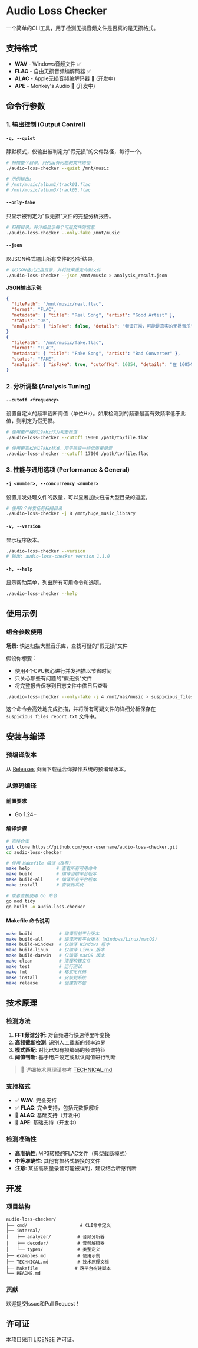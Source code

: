 # Audio Loss Checker

一个简单的CLI工具，用于检测无损音频文件是否真的是无损格式。

## 支持格式
- **WAV** - Windows音频文件 ✅
- **FLAC** - 自由无损音频编解码器 ✅
- **ALAC** - Apple无损音频编解码器 🚧 (开发中)
- **APE** - Monkey's Audio 🚧 (开发中)

## 命令行参数

### 1. 输出控制 (Output Control)

#### `-q, --quiet`
静默模式，仅输出被判定为"假无损"的文件路径，每行一个。

```bash
# 扫描整个目录，只列出有问题的文件路径
./audio-loss-checker --quiet /mnt/music

# 示例输出:
# /mnt/music/album1/track01.flac
# /mnt/music/album3/track05.flac
```

#### `--only-fake`
只显示被判定为"假无损"文件的完整分析报告。

```bash
# 扫描目录，并详细显示每个可疑文件的信息
./audio-loss-checker --only-fake /mnt/music
```

#### `--json`
以JSON格式输出所有文件的分析结果。

```bash
# 以JSON格式扫描目录，并将结果重定向到文件
./audio-loss-checker --json /mnt/music > analysis_result.json
```

**JSON输出示例:**
```json
{
  "filePath": "/mnt/music/real.flac",
  "format": "FLAC",
  "metadata": { "title": "Real Song", "artist": "Good Artist" },
  "status": "OK",
  "analysis": { "isFake": false, "details": "频谱正常，可能是真实的无损音乐" }
}
{
  "filePath": "/mnt/music/fake.flac",
  "format": "FLAC",
  "metadata": { "title": "Fake Song", "artist": "Bad Converter" },
  "status": "FAKE",
  "analysis": { "isFake": true, "cutoffHz": 16054, "details": "在 16054 Hz 附近有明显截断" }
}
```

### 2. 分析调整 (Analysis Tuning)

#### `--cutoff <frequency>`
设置自定义的频率截断阈值（单位Hz）。如果检测到的频谱最高有效频率低于此值，则判定为假无损。

```bash
# 使用更严格的19kHz作为判断标准
./audio-loss-checker --cutoff 19000 /path/to/file.flac

# 使用更宽松的17kHz标准，用于排查一些低质量录音
./audio-loss-checker --cutoff 17000 /path/to/file.flac
```

### 3. 性能与通用选项 (Performance & General)

#### `-j <number>, --concurrency <number>`
设置并发处理文件的数量，可以显著加快扫描大型目录的速度。

```bash
# 使用8个并发任务扫描目录
./audio-loss-checker -j 8 /mnt/huge_music_library
```

#### `-v, --version`
显示程序版本。

```bash
./audio-loss-checker --version
# 输出: audio-loss-checker version 1.1.0
```

#### `-h, --help`
显示帮助菜单，列出所有可用命令和选项。

```bash
./audio-loss-checker --help
```

## 使用示例

### 组合参数使用
**场景:** 快速扫描大型音乐库，查找可疑的"假无损"文件

假设你想要：
- 使用4个CPU核心进行并发扫描以节省时间
- 只关心那些有问题的"假无损"文件
- 将完整报告保存到日志文件中供日后查看

```bash
./audio-loss-checker --only-fake -j 4 /mnt/nas/music > suspicious_files_report.txt
```

这个命令会高效地完成扫描，并将所有可疑文件的详细分析保存在 `suspicious_files_report.txt` 文件中。

## 安装与编译

### 预编译版本
从 [Releases](../../releases) 页面下载适合你操作系统的预编译版本。

### 从源码编译

#### 前置要求
- Go 1.24+ 

#### 编译步骤
```bash
# 克隆仓库
git clone https://github.com/your-username/audio-loss-checker.git
cd audio-loss-checker

# 使用 Makefile 编译（推荐）
make help          # 查看所有可用命令
make build         # 编译当前平台版本
make build-all     # 编译所有平台版本
make install       # 安装到系统

# 或者直接使用 Go 命令
go mod tidy
go build -o audio-loss-checker
```

#### Makefile 命令说明
```bash
make build          # 编译当前平台版本
make build-all      # 编译所有平台版本 (Windows/Linux/macOS)
make build-windows  # 仅编译 Windows 版本
make build-linux    # 仅编译 Linux 版本  
make build-darwin   # 仅编译 macOS 版本
make clean          # 清理构建文件
make test           # 运行测试
make fmt            # 格式化代码
make install        # 安装到系统
make release        # 创建发布包
```

## 技术原理

### 检测方法
1. **FFT频谱分析**: 对音频进行快速傅里叶变换
2. **高频截断检测**: 识别人工截断的频率边界
3. **模式匹配**: 对比已知有损编码的频谱特征
4. **阈值判断**: 基于用户设定或默认阈值进行判断

> 📖 详细技术原理请参考 [TECHNICAL.md](TECHNICAL.md)

### 支持格式
- ✅ **WAV**: 完全支持
- ✅ **FLAC**: 完全支持，包括元数据解析
- 🚧 **ALAC**: 基础支持（开发中）
- 🚧 **APE**: 基础支持（开发中）

### 检测准确性
- **高准确性**: MP3转换的FLAC文件（典型截断模式）
- **中等准确性**: 其他有损格式转换的文件
- **注意**: 某些高质量录音可能被误判，建议结合听感判断

## 开发

### 项目结构
```
audio-loss-checker/
├── cmd/                    # CLI命令定义
├── internal/
│   ├── analyzer/          # 音频分析器
│   ├── decoder/           # 音频解码器
│   └── types/             # 类型定义
├── examples.md            # 使用示例
├── TECHNICAL.md           # 技术原理文档
├── Makefile              # 跨平台构建脚本
└── README.md
```

### 贡献
欢迎提交Issue和Pull Request！

## 许可证
本项目采用 [LICENSE](LICENSE) 许可证。
